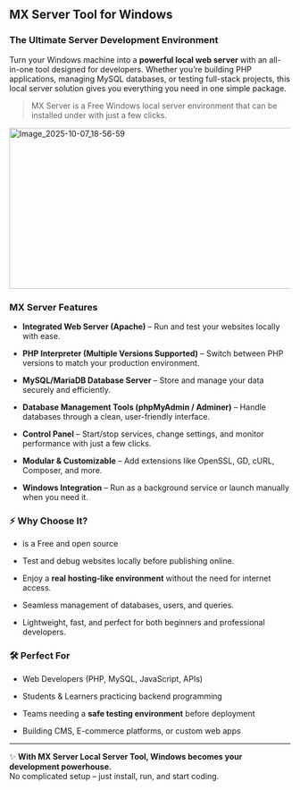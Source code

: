 
## MX Server Tool for Windows 

### The Ultimate Server Development Environment

Turn your Windows machine into a **powerful local web server** with an all-in-one tool designed for developers. Whether you’re building PHP applications, managing MySQL databases, or testing full-stack projects, this local server solution gives you everything you need in one simple package.

> MX Server is a Free Windows local server environment that can be
> installed under with just a few clicks.

<img width="604" height="288" alt="Image_2025-10-07_18-56-59" src="https://github.com/user-attachments/assets/0a1af650-ad72-4417-8fca-fec1b78513b5" />


### MX Server Features

-   **Integrated Web Server (Apache)** – Run and test your websites locally with ease.
    
-   **PHP Interpreter (Multiple Versions Supported)** – Switch between PHP versions to match your production environment.
    
-   **MySQL/MariaDB Database Server** – Store and manage your data securely and efficiently.
    
-   **Database Management Tools (phpMyAdmin / Adminer)** – Handle databases through a clean, user-friendly interface.
    
-   **Control Panel** – Start/stop services, change settings, and monitor performance with just a few clicks.
    
-   **Modular & Customizable** – Add extensions like OpenSSL, GD, cURL, Composer, and more.
    
-   **Windows Integration** – Run as a background service or launch manually when you need it.
    

### ⚡ Why Choose It?

 - is a Free and open source

-   Test and debug websites locally before publishing online.
    
-   Enjoy a **real hosting-like environment** without the need for internet access.
    
-   Seamless management of databases, users, and queries.
    
-   Lightweight, fast, and perfect for both beginners and professional developers.
    

### 🛠️ Perfect For

-   Web Developers (PHP, MySQL, JavaScript, APIs)
    
-   Students & Learners practicing backend programming
    
-   Teams needing a **safe testing environment** before deployment
    
-   Building CMS, E-commerce platforms, or custom web apps
    

----------

✨ **With MX Server Local Server Tool, Windows becomes your development powerhouse.**  
No complicated setup – just install, run, and start coding.

